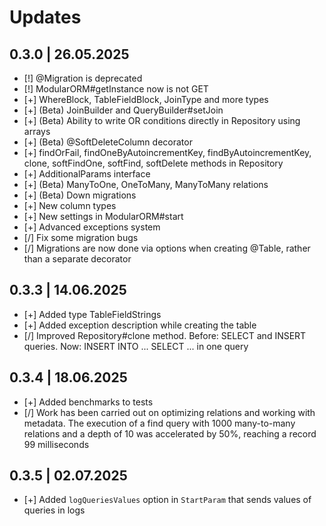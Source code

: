 # Updates

## 0.3.0 | 26.05.2025

- [!] @Migration is deprecated
- [!] ModularORM#getInstance now is not GET
- [+] WhereBlock, TableFieldBlock, JoinType and more types
- [+] (Beta) JoinBuilder and QueryBuilder#setJoin
- [+] (Beta) Ability to write OR conditions directly in Repository using arrays
- [+] (Beta) @SoftDeleteColumn decorator
- [+] findOrFail, findOneByAutoincrementKey, findByAutoincrementKey, clone, softFindOne, softFind, softDelete methods in Repository
- [+] AdditionalParams interface
- [+] (Beta) ManyToOne, OneToMany, ManyToMany relations
- [+] (Beta) Down migrations
- [+] New column types
- [+] New settings in ModularORM#start
- [+] Advanced exceptions system
- [/] Fix some migration bugs
- [/] Migrations are now done via options when creating @Table, rather than a separate decorator

## 0.3.3 | 14.06.2025

- [+] Added type TableFieldStrings
- [+] Added exception description while creating the table
- [/] Improved Repository#clone method. Before: SELECT and INSERT queries. Now: INSERT INTO ... SELECT ... in one query

## 0.3.4 | 18.06.2025

- [+] Added benchmarks to tests
- [/] Work has been carried out on optimizing relations and working with metadata. The execution of a find query with 1000 many-to-many relations and a depth of 10 was accelerated by 50%, reaching a record 99 milliseconds

## 0.3.5 | 02.07.2025

- [+] Added `logQueriesValues` option in `StartParam` that sends values of queries in logs